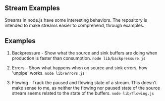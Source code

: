 ## Stream Examples

Streams in node.js have some interesting behaviors. The repository is intended to make streams easier to comprehend, through examples.

## Examples
1. Backpressure - Show what the source and sink buffers are doing when production is faster than consumption. `node lib/backpressure.js`

2. Errors - Show what happens when on source and sink errors, how 'unpipe' works. `node lib/errors.js`

3. Flowing - Track the paused and flowing state of a stream. This doesn't make sense to me, as neither the flowing nor paused state of the source stream seems related to the state of the buffers. `node lib/flowing.js`
